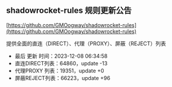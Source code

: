 ## shadowrocket-rules 规则更新公告

[https://github.com/GMOogway/shadowrocket-rules](https://github.com/GMOogway/shadowrocket-rules)

提供全面的直连（DIRECT）、代理（PROXY）、屏蔽（REJECT）列表
- 最后 更新 时间：2023-12-08 06:34:58
- 直连DIRECT列表：64860，update -13
- 代理PROXY 列表：19351，update +0
- 屏蔽REJECT列表：66223，update +96